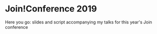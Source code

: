 # Join!Conference 2019

Here you go: slides and script accompanying my talks for this year's Join conference
